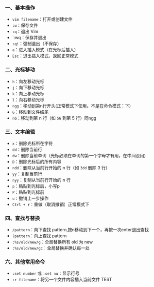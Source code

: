 ### 一、基本操作
- `vim filename`：打开或创建文件
- `:w`：保存文件
- `:q`：退出 Vim
- `:wq：保存并退出
- `:q!`：强制退出（不保存）
- `a`：进入插入模式（在光标后插入）
- `Esc`：退出插入模式，返回正常模式
### 二、光标移动
- `h`：向左移动光标
- `j`：向下移动光标
- `k`：向上移动光标
- `l`：向右移动光标
- `ngg`：移动到第n行开头(正常模式下使用，不是在命令模式：下)
- `G`：移动到文件结尾
- `nG`：移动到第 n 行（如 `5G` 到第 5 行）同ngg
### 三、文本编辑
- `x`：删除光标所在字符
- `dd`：删除当前行
- `dw`：删除当前单词（光标必须在单词的第一个字母才有用，在中间没用)
- `D`：删除光标后的所有内容
- `ndd`：删除从当前行开始的 n 行（如 `3dd` 删除 3 行）
- `yy`：复制当前行
- `nyy`：复制从当前行开始的 n 行
- `p`：粘贴到光标后，小写p
- `P`：粘贴到光标前
- `u`：撤销上一步操作
- `Ctrl + r`：重做（取消撤销）正常模式下
### 四、查找与替换
- `/pattern`：向下查找 pattern,按n移动到下一个，再按一次enter退出查找
- `?pattern`：向上查找 pattern
- `:%s/old/new/g`：全局替换所有 old 为 new
- `:%s/old/new/gc`：全局替换并确认每一处
### 六、其他常用命令
- `:set number` 或 `:set nu`：显示行号
- `:r filename`：将另一个文件内容插入当前文件
TEST
